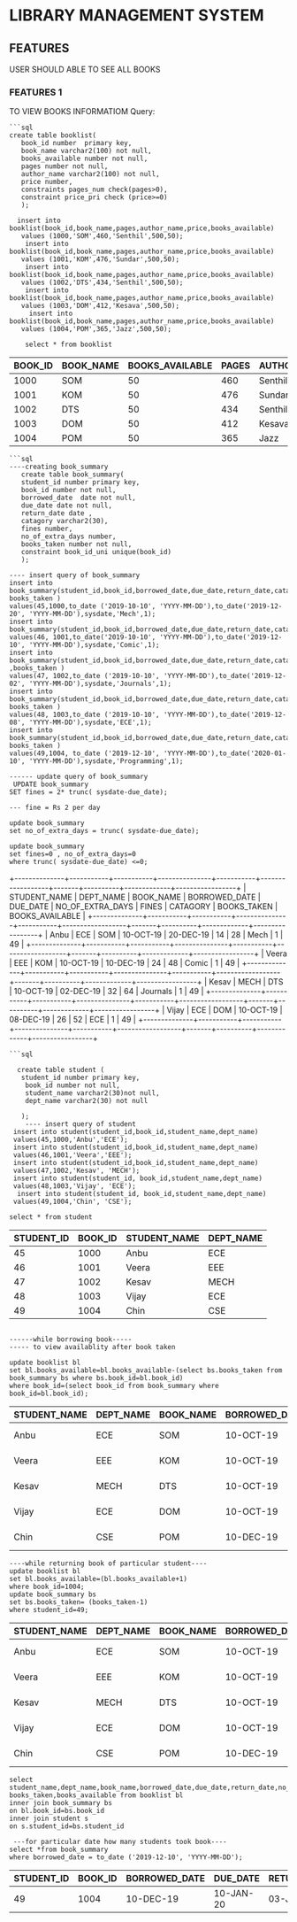 # LIBRARY MANAGEMENT SYSTEM

## FEATURES
   USER SHOULD ABLE TO SEE ALL BOOKS

### FEATURES 1
   TO VIEW BOOKS INFORMATIOM
Query:

```
```sql
create table booklist( 
   book_id number  primary key,
   book_name varchar2(100) not null,
   books_available number not null,
   pages number not null,
   author_name varchar2(100) not null,
   price number,
   constraints pages_num check(pages>0),
   constraint price_pri check (price>=0)
   );
   
  insert into booklist(book_id,book_name,pages,author_name,price,books_available)
   values (1000,'SOM',460,'Senthil',500,50);
    insert into booklist(book_id,book_name,pages,author_name,price,books_available)
   values (1001,'KOM',476,'Sundar',500,50);
    insert into booklist(book_id,book_name,pages,author_name,price,books_available)
   values (1002,'DTS',434,'Senthil',500,50);
    insert into booklist(book_id,book_name,pages,author_name,price,books_available)
   values (1003,'DOM',412,'Kesava',500,50); 
     insert into booklist(book_id,book_name,pages,author_name,price,books_available)
   values (1004,'POM',365,'Jazz',500,50); 

    select * from booklist
```  
| BOOK_ID | BOOK_NAME | BOOKS_AVAILABLE | PAGES | AUTHOR_NAME | PRICE |   
|---------|-----------|-----------------|-------|-------------|-------|
| 1000    | SOM       | 50              | 460   | Senthil     | 500   |   
| 1001    | KOM       | 50              | 476   | Sundar      | 500   |   
| 1002    | DTS       | 50              | 434   | Senthil     | 500   |   
| 1003    | DOM       | 50              | 412   | Kesava      | 500   |   
| 1004    | POM       | 50              | 365   | Jazz        | 500   |   

```
```sql
----creating book_summary
   create table book_summary(
   student_id number primary key,
   book_id number not null,
   borrowed_date  date not null,
   due_date date not null,
   return_date date ,
   catagory varchar2(30),
   fines number,
   no_of_extra_days number,
   books_taken number not null,
   constraint book_id_uni unique(book_id)
   );
   
---- insert query of book_summary
insert into book_summary(student_id,book_id,borrowed_date,due_date,return_date,catagory, books_taken )
values(45,1000,to_date ('2019-10-10', 'YYYY-MM-DD'),to_date('2019-12-20', 'YYYY-MM-DD'),sysdate,'Mech',1);
insert into book_summary(student_id,book_id,borrowed_date,due_date,return_date,catagory,books_taken)
values(46, 1001,to_date('2019-10-10', 'YYYY-MM-DD'),to_date('2019-12-10', 'YYYY-MM-DD'),sysdate,'Comic',1);
insert into book_summary(student_id,book_id,borrowed_date,due_date,return_date,catagory ,books_taken )
values(47, 1002,to_date ('2019-10-10', 'YYYY-MM-DD'),to_date('2019-12-02', 'YYYY-MM-DD'),sysdate,'Journals',1);
insert into book_summary(student_id,book_id,borrowed_date,due_date,return_date,catagory, books_taken )
values(48, 1003,to_date ('2019-10-10', 'YYYY-MM-DD'),to_date('2019-12-08', 'YYYY-MM-DD'),sysdate,'ECE',1);   
insert into book_summary(student_id,book_id,borrowed_date,due_date,return_date,catagory, books_taken )
values(49,1004, to_date ('2019-12-10', 'YYYY-MM-DD'),to_date('2020-01-10', 'YYYY-MM-DD'),sysdate,'Programming',1);

------ update query of book_summary
 UPDATE book_summary
SET fines = 2* trunc( sysdate-due_date);

--- fine = Rs 2 per day

update book_summary
set no_of_extra_days = trunc( sysdate-due_date);

update book_summary
set fines=0 , no_of_extra_days=0
where trunc( sysdate-due_date) <=0;

```
+--------------+-----------+-----------+---------------+-----------+------------------+-------+----------+-------------+-----------------+
| STUDENT_NAME | DEPT_NAME | BOOK_NAME | BORROWED_DATE | DUE_DATE  | NO_OF_EXTRA_DAYS | FINES | CATAGORY | BOOKS_TAKEN | BOOKS_AVAILABLE |
+--------------+-----------+-----------+---------------+-----------+------------------+-------+----------+-------------+-----------------+
| Anbu         | ECE       | SOM       | 10-OCT-19     | 20-DEC-19 | 14               | 28    | Mech     | 1           | 49              |
+--------------+-----------+-----------+---------------+-----------+------------------+-------+----------+-------------+-----------------+
| Veera        | EEE       | KOM       | 10-OCT-19     | 10-DEC-19 | 24               | 48    | Comic    | 1           | 49              |
+--------------+-----------+-----------+---------------+-----------+------------------+-------+----------+-------------+-----------------+
| Kesav        | MECH      | DTS       | 10-OCT-19     | 02-DEC-19 | 32               | 64    | Journals | 1           | 49              |
+--------------+-----------+-----------+---------------+-----------+------------------+-------+----------+-------------+-----------------+
| Vijay        | ECE       | DOM       | 10-OCT-19     | 08-DEC-19 | 26               | 52    | ECE      | 1           | 49              |
+--------------+-----------+-----------+---------------+-----------+------------------+-------+----------+-------------+-----------------+
```
```sql

  create table student (
   student_id number primary key,
    book_id number not null,
    student_name varchar2(30)not null,
    dept_name varchar2(30) not null
   
   );
    ---- insert query of student
 insert into student(student_id,book_id,student_name,dept_name)
 values(45,1000,'Anbu','ECE');
 insert into student(student_id,book_id,student_name,dept_name)
 values(46,1001,'Veera','EEE');
 insert into student(student_id,book_id,student_name,dept_name)
 values(47,1002,'Kesav', 'MECH');
 insert into student(student_id, book_id,student_name,dept_name)
 values(48,1003,'Vijay', 'ECE');
  insert into student(student_id, book_id,student_name,dept_name)
 values(49,1004,'Chin', 'CSE');
 
select * from student

```
| STUDENT_ID | BOOK_ID | STUDENT_NAME | DEPT_NAME | 
|------------|---------|--------------|-----------|
| 45         | 1000    | Anbu         | ECE       | 
| 46         | 1001    | Veera        | EEE       | 
| 47         | 1002    | Kesav        | MECH      | 
| 48         | 1003    | Vijay        | ECE       | 
| 49         | 1004    | Chin         | CSE       | 

```

------while borrowing book-----
----- to view availablity after book taken
    
update booklist bl
set bl.books_available=bl.books_available-(select bs.books_taken from book_summary bs where bs.book_id=bl.book_id)
where book_id=(select book_id from book_summary where book_id=bl.book_id); 
```
| STUDENT_NAME | DEPT_NAME | BOOK_NAME | BORROWED_DATE | DUE_DATE  | RETURN_DATE | NO_OF_EXTRA_DAYS | FINES | CATAGORY    | BOOKS_TAKEN | BOOKS_AVAILABLE |
|--------------|-----------|-----------|---------------|-----------|-------------|------------------|-------|-------------|-------------|-----------------|
| Anbu         | ECE       | SOM       | 10-OCT-19     | 20-DEC-19 | 03-JAN-20   | 14               | 28    | Mech        | 1           | 49              |
| Veera        | EEE       | KOM       | 10-OCT-19     | 10-DEC-19 | 03-JAN-20   | 24               | 48    | Comic       | 1           | 49              |
| Kesav        | MECH      | DTS       | 10-OCT-19     | 02-DEC-19 | 03-JAN-20   | 32               | 64    | Journals    | 1           | 49              |
| Vijay        | ECE       | DOM       | 10-OCT-19     | 08-DEC-19 | 03-JAN-20   | 26               | 52    | ECE         | 1           | 49              |
| Chin         | CSE       | POM       | 10-DEC-19     | 10-JAN-20 | 03-JAN-20   | 0                | 0     | Programming | 1           | 49              |
```
----while returning book of particular student----
update booklist bl
set bl.books_available=(bl.books_available+1)
where book_id=1004;
update book_summary bs
set bs.books_taken= (books_taken-1)
where student_id=49; 
```
| STUDENT_NAME | DEPT_NAME | BOOK_NAME | BORROWED_DATE | DUE_DATE  | RETURN_DATE | NO_OF_EXTRA_DAYS | FINES | CATAGORY    | BOOKS_TAKEN | BOOKS_AVAILABLE |
|--------------|-----------|-----------|---------------|-----------|-------------|------------------|-------|-------------|-------------|-----------------|
| Anbu         | ECE       | SOM       | 10-OCT-19     | 20-DEC-19 | 03-JAN-20   | 14               | 28    | Mech        | 1           | 49              |
| Veera        | EEE       | KOM       | 10-OCT-19     | 10-DEC-19 | 03-JAN-20   | 24               | 48    | Comic       | 1           | 49              |
| Kesav        | MECH      | DTS       | 10-OCT-19     | 02-DEC-19 | 03-JAN-20   | 32               | 64    | Journals    | 1           | 49              |
| Vijay        | ECE       | DOM       | 10-OCT-19     | 08-DEC-19 | 03-JAN-20   | 26               | 52    | ECE         | 1           | 49              |
| Chin         | CSE       | POM       | 10-DEC-19     | 10-JAN-20 | 03-JAN-20   | 0                | 0     | Programming | 0           | 50              |
```
select student_name,dept_name,book_name,borrowed_date,due_date,return_date,no_of_extra_days,fines,catagory, books_taken,books_available from booklist bl
inner join book_summary bs
on bl.book_id=bs.book_id
inner join student s
on s.student_id=bs.student_id

```
```
 ---for particular date how many students took book----
select *from book_summary
where borrowed_date = to_date ('2019-12-10', 'YYYY-MM-DD');
```
|STUDENT_ID	|BOOK_ID |BORROWED_DATE| DUE_DATE |	RETURN_DATE |	CATAGORY   |FINES |  NO_OF_EXTRA_DAYS |	BOOKS_TAKEN|
|-----------|--------|-------------|----------|-------------|-------------|------|-------------------|--------------|
|49	      | 1004   |10-DEC-19	  |10-JAN-20 | 03-JAN-20	|  Programming|	0	| 0                 |	0          |





